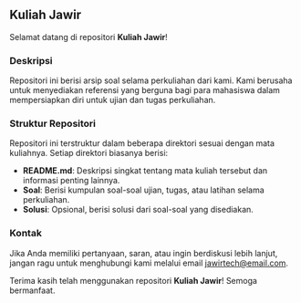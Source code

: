 ## Kuliah Jawir

Selamat datang di repositori **Kuliah Jawir**!

### Deskripsi

Repositori ini berisi arsip soal selama perkuliahan dari kami. Kami berusaha untuk menyediakan referensi yang berguna bagi para mahasiswa dalam mempersiapkan diri untuk ujian dan tugas perkuliahan.

### Struktur Repositori

Repositori ini terstruktur dalam beberapa direktori sesuai dengan mata kuliahnya. Setiap direktori biasanya berisi:

- **README.md**: Deskripsi singkat tentang mata kuliah tersebut dan informasi penting lainnya.
- **Soal**: Berisi kumpulan soal-soal ujian, tugas, atau latihan selama perkuliahan.
- **Solusi**: Opsional, berisi solusi dari soal-soal yang disediakan.

### Kontak

Jika Anda memiliki pertanyaan, saran, atau ingin berdiskusi lebih lanjut, jangan ragu untuk menghubungi kami melalui email [jawirtech@email.com](mailto:jawirtech@email.com).

Terima kasih telah menggunakan repositori **Kuliah Jawir**! Semoga bermanfaat.
